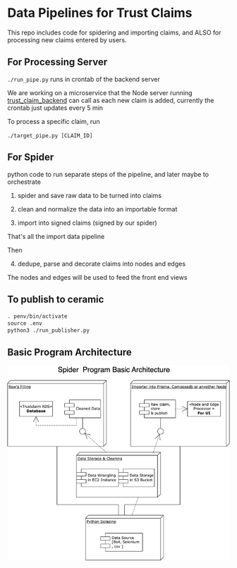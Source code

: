 
# Data Pipelines for Trust Claims

This repo includes code for spidering and importing claims, and ALSO for processing 
new claims entered by users.

## For Processing Server

`./run_pipe.py` runs in crontab of the backend server

We are working on a microservice that the Node server running [trust_claim_backend](https://github.com/Whats-Cookin/trust_claim_backend) can call as each new claim is added, currently the crontab just updates every 5 min

To process a specific claim, run

`./target_pipe.py [CLAIM_ID]`

## For Spider

python code to run separate steps of the pipeline, and later maybe to orchestrate

1) spider and save raw data to be turned into claims

2) clean and normalize the data into an importable format

3) import into signed claims (signed by our spider)

That's all the import data pipeline

Then

4) dedupe, parse and decorate claims into nodes and edges

The nodes and edges will be used to feed the front end views

## To publish to ceramic

```
. penv/bin/activate
source .env
python3 ./run_publisher.py
```

## Basic Program Architecture
![Program Architecture](./spider-architecture.drawio.png)
